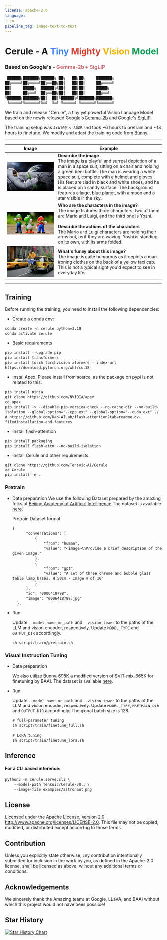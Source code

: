 ```yaml
---
license: apache-2.0
language:
- en
pipeline_tag: image-text-to-text
---
```


# Cerule - A <span style="color: #4285F4;">Tiny</span> <span style="color: #DB4437;">Mighty</span> <span style="color: #F4B400;">Vision</span> <span style="color: #0F9D58;">Model</span>
### Based on Google's - <span style="color: #D56c76;">Gemma-2b + SigLIP</span>



```
 ██████╗███████╗██████╗ ██╗   ██╗██╗     ███████╗
██╔════╝██╔════╝██╔══██╗██║   ██║██║     ██╔════╝
██║     █████╗  ██████╔╝██║   ██║██║     █████╗  
██║     ██╔══╝  ██╔══██╗██║   ██║██║     ██╔══╝  
╚██████╗███████╗██║  ██║╚██████╔╝███████╗███████╗
 ╚═════╝╚══════╝╚═╝  ╚═╝ ╚═════╝ ╚══════╝╚══════╝                                                               
 ```                                                               


                        


We train and release "Cerule", a tiny yet powerful Vision Lanuage Model based on the newly released Google's [Gemma-2b](https://huggingface.co/google/gemma-2b) and Google's [SigLIP](https://huggingface.co/google/siglip-so400m-patch14-384). 


The training setup was `4xA100's 80GB` and took ~6 hours to pretrain and ~13 hours to finetune. We modify and adapt the training code from [Bunny](https://github.com/BAAI-DCAI/Bunny). 

---
| Image | Example |
|-------|---------|
| ![astronaut](examples/astronaut.png) | **Describe the image**<br>The image is a playful and surreal depiction of a man in a space suit, sitting on a chair and holding a green beer bottle. The man is wearing a white space suit, complete with a helmet and gloves. His feet are clad in black and white shoes, and he is placed on a sandy surface. The background features a large, blue planet, with a moon and a star visible in the sky. |
| ![mario](examples/mario.png) | **Who are the characters in the image?**<br>The image features three characters, two of them are Mario and Luigi, and the third one is Yoshi.<br><br>**Describe the actions of the characters**<br>The Mario and Luigi characters are holding their arms out, as if they are waving. Yoshi is standing on its own, with its arms folded. |
| ![extreme_ironing](examples/extreme_ironing.jpg) | **What's funny about this image?**<br>The image is quite humorous as it depicts a man ironing clothes on the back of a yellow taxi cab. This is not a typical sight you'd expect to see in everyday life. |
---


## Training

Before running the training, you need to install the following dependencies:

* Create a conda env:
```
conda create -n cerule python=3.10
conda activate cerule
```
* Basic requirements
```
pip install --upgrade pip
pip install transformers
pip install torch torchvision xformers --index-url https://download.pytorch.org/whl/cu118
```

* Instal Apex. Please install from source, as the package on pypi is not related to this.
```
pip install ninja
git clone https://github.com/NVIDIA/apex
cd apex
pip install -v --disable-pip-version-check --no-cache-dir --no-build-isolation --global-option="--cpp_ext" --global-option="--cuda_ext" ./
# https://github.com/Dao-AILab/flash-attention?tab=readme-ov-file#installation-and-features
```
* Install flash-attention
```
pip install packaging
pip install flash-attn --no-build-isolation
```
* Install Cerule and other requirements
```
git clone https://github.com/Tensoic-AI/Cerule
cd Cerule
pip install -e .
```

### Pretrain

* Data preparation
  We use the following Dataset prepared by the amazing folks at [Beijing Academy of Artificial Intelligence](https://huggingface.co/BAAI)
  The dataset is available [here](https://www.modelscope.cn/datasets/BoyaWu10/Bunny-v1.0-data).

  Pretrain Dataset format:
  ```
  {
        "conversations": [
            {
                "from": "human",
                "value": "<image>\nProvide a brief description of the given image."
            },
            {
                "from": "gpt",
                "value": "A set of three chrome and bubble glass table lamp bases. H.50cm - Image 4 of 10"
            }
        ],
        "id": "0006418798",
        "image": "0006418798.jpg"
    },
  ```

* Run

  Update `--model_name_or_path` and `--vision_tower` to the paths of the LLM and vision encoder, respectively. Update `MODEL_TYPE` and `OUTPUT_DIR` accordingly.

  ```shell
  sh script/train/pretrain.sh
  ```

### Visual Instruction Tuning

* Data preparation

  We also utilize Bunny-695K a modified version of [SVIT-mix-665K](https://arxiv.org/abs/2307.04087) for finetuning by BAAI.
  The dataset is available [here](https://www.modelscope.cn/datasets/BoyaWu10/Bunny-v1.0-data).

* Run

  Update `--model_name_or_path` and `--vision_tower` to the paths of the LLM and vision encoder, respectively. Update `MODEL_TYPE`, `PRETRAIN_DIR` and `OUTPUT_DIR` accordingly. The global batch size is 128.
  
  ```shell
  # full-parameter tuning
  sh script/train/finetune_full.sh
  
  # LoRA tuning
  sh script/train/finetune_lora.sh
  ```


## Inference
#### For a CLI based inference:
```
python3 -m cerule.serve.cli \
	--model-path Tensoic/Cerule-v0.1 \ 
	--image-file examples/astronaut.png
```

## License
Licensed under the Apache License, Version 2.0 http://www.apache.org/licenses/LICENSE-2.0. This file may not be copied, modified, or distributed except according to those terms.

## Contribution
Unless you explicitly state otherwise, any contribution intentionally submitted for inclusion in the work by you, as defined in the Apache-2.0 license, shall be licensed as above, without any additional terms or conditions.

## Acknowledgements
We sincerely thank the Amazing teams at Google, LLaVA, and BAAI without which this project would not have been possible!

## Star History

<a href="https://star-history.com/#tensoic/Cerule&Date">
 <picture>
   <source media="(prefers-color-scheme: dark)" srcset="https://api.star-history.com/svg?repos=tensoic/Cerule&type=Date&theme=dark" />
   <source media="(prefers-color-scheme: light)" srcset="https://api.star-history.com/svg?repos=tensoic/Cerule&type=Date" />
   <img alt="Star History Chart" src="https://api.star-history.com/svg?repos=tensoic/Cerule&type=Date" />
 </picture>
</a>






